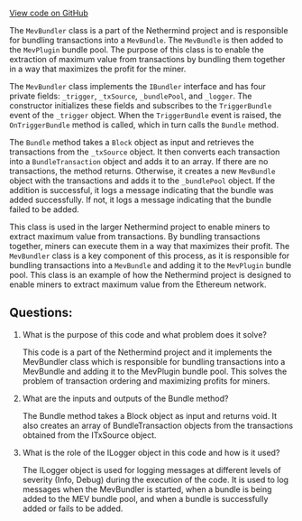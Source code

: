[View code on GitHub](https://github.com/NethermindEth/nethermind/src/Nethermind/Nethermind.AccountAbstraction/Bundler/MevBundler.cs)

The `MevBundler` class is a part of the Nethermind project and is responsible for bundling transactions into a `MevBundle`. The `MevBundle` is then added to the `MevPlugin` bundle pool. The purpose of this class is to enable the extraction of maximum value from transactions by bundling them together in a way that maximizes the profit for the miner.

The `MevBundler` class implements the `IBundler` interface and has four private fields: `_trigger`, `_txSource`, `_bundlePool`, and `_logger`. The constructor initializes these fields and subscribes to the `TriggerBundle` event of the `_trigger` object. When the `TriggerBundle` event is raised, the `OnTriggerBundle` method is called, which in turn calls the `Bundle` method.

The `Bundle` method takes a `Block` object as input and retrieves the transactions from the `_txSource` object. It then converts each transaction into a `BundleTransaction` object and adds it to an array. If there are no transactions, the method returns. Otherwise, it creates a new `MevBundle` object with the transactions and adds it to the `_bundlePool` object. If the addition is successful, it logs a message indicating that the bundle was added successfully. If not, it logs a message indicating that the bundle failed to be added.

This class is used in the larger Nethermind project to enable miners to extract maximum value from transactions. By bundling transactions together, miners can execute them in a way that maximizes their profit. The `MevBundler` class is a key component of this process, as it is responsible for bundling transactions into a `MevBundle` and adding it to the `MevPlugin` bundle pool. This class is an example of how the Nethermind project is designed to enable miners to extract maximum value from the Ethereum network.
## Questions: 
 1. What is the purpose of this code and what problem does it solve?
    
    This code is a part of the Nethermind project and it implements the MevBundler class which is responsible for bundling transactions into a MevBundle and adding it to the MevPlugin bundle pool. This solves the problem of transaction ordering and maximizing profits for miners.

2. What are the inputs and outputs of the Bundle method?
    
    The Bundle method takes a Block object as input and returns void. It also creates an array of BundleTransaction objects from the transactions obtained from the ITxSource object.

3. What is the role of the ILogger object in this code and how is it used?
    
    The ILogger object is used for logging messages at different levels of severity (Info, Debug) during the execution of the code. It is used to log messages when the MevBundler is started, when a bundle is being added to the MEV bundle pool, and when a bundle is successfully added or fails to be added.